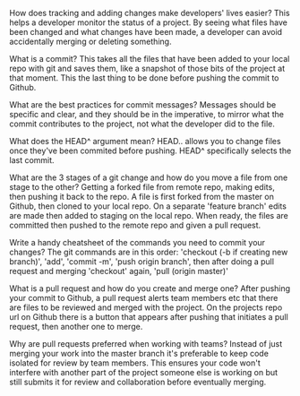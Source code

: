 How does tracking and adding changes make developers' lives easier?
This helps a developer monitor the status of a project. By seeing what files have been changed and what changes have been made, a developer can avoid accidentally merging or deleting something.

What is a commit?
This takes all the files that have been added to your local repo with git and saves them, like a snapshot of those bits of the project at that moment. This the last thing to be done before pushing the commit to Github.

What are the best practices for commit messages?
Messages should be specific and clear, and they should be in the imperative, to mirror what the commit contributes to the project, not what the developer did to the file.

What does the HEAD^ argument mean?
HEAD.. allows you to change files once they've been commited before pushing. HEAD^ specifically selects the last commit.

What are the 3 stages of a git change and how do you move a file from one stage to the other?
Getting a forked file from remote repo, making edits, then pushing it back to the repo. A file is first forked from the master on Github, then cloned to your local repo. On a separate 'feature branch' edits are made then added to staging on the local repo. When ready, the files are committed then pushed to the remote repo and given a pull request.

Write a handy cheatsheet of the commands you need to commit your changes?
The git commands are in this order: 'checkout (-b if creating new branch)', 'add', 'commit -m', 'push origin branch', then after doing a pull request and merging 'checkout' again, 'pull (origin master)'

What is a pull request and how do you create and merge one?
After pushing your commit to Github, a pull request alerts team members etc that there are files to be reviewed and merged with the project. On the projects repo url on Github there is a button that appears after pushing that initiates a pull request, then another one to merge.

Why are pull requests preferred when working with teams?
Instead of just merging your work into the master branch it's preferable to keep code isolated for review by team members. This ensures your code won't interfere with another part of the project someone else is working on but still submits it for review and collaboration before eventually merging.